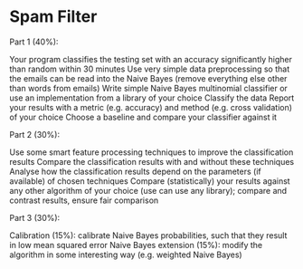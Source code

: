 # Spam Filter

Part 1 (40%):

Your program classifies the testing set with an accuracy significantly higher than random within 30 minutes
Use very simple data preprocessing so that the emails can be read into the Naive Bayes (remove everything
else other than words from emails)
Write simple Naive Bayes multinomial classifier or use an implementation from a library of your choice
Classify the data
Report your results with a metric (e.g. accuracy) and method (e.g. cross validation) of your choice
Choose a baseline and compare your classifier against it

Part 2 (30%):

Use some smart feature processing techniques to improve the classification results
Compare the classification results with and without these techniques
Analyse how the classification results depend on the parameters (if available) of chosen techniques
Compare (statistically) your results against any other algorithm of your choice (use can use any library);
compare and contrast results, ensure fair comparison

Part 3 (30%):

Calibration (15%): calibrate Naive Bayes probabilities, such that they result in low mean squared error
Naive Bayes extension (15%): modify the algorithm in some interesting way (e.g. weighted Naive Bayes)


